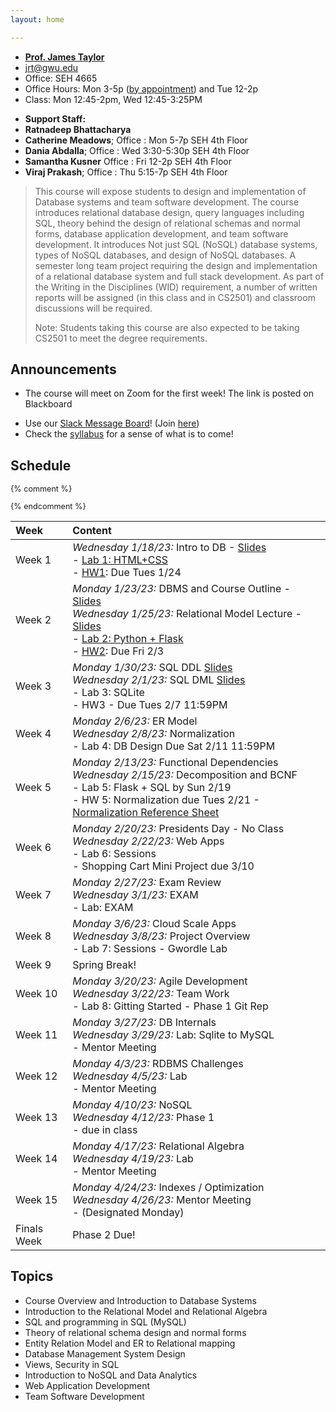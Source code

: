 ```yaml
---
layout: home

---
```

<div class="wrapper" markdown="0"><div class="footer-col-wrapper">
<div class="footer-col two-col-1">
    <ul class="contact-list">
        <li><a href="https://www.cs.seas.gwu.edu/james-taylor"><b>Prof. James Taylor</b></a></li>
        <li><a href="mailto:jrt@gwu.edu">jrt@gwu.edu</a></li>
	<li>Office: SEH 4665</li>
        <li>Office Hours: Mon 3-5p (<a href="https://calendar.app.google/ccqRFUgdXJanudnbA">by appointment</a>) and Tue 12-2p</li>
        <li>Class: Mon 12:45-2pm, Wed 12:45-3:25PM</li>
<!--        <li><i>Class and Office hours will be on Zoom for the first week of the semester!</i></li>  -->
    </ul>
</div>
<div class="footer-col two-col-2">
    <ul class="contact-list">
        <li><b>Support Staff:</b></li>
        <li><b>Ratnadeep Bhattacharya</b></li>
        <li><b>Catherine Meadows</b>; Office : Mon 5-7p SEH 4th Floor</li>
        <li><b>Dania Abdalla</b>; Office : Wed 3:30-5:30p SEH 4th Floor</li>
        <li><b>Samantha Kusner</b> Office : Fri 12-2p SEH 4th Floor</li>
        <li><b>Viraj Prakash</b>; Office : Thu 5:15-7p SEH 4th Floor</li>
    </ul>
    </div>
</div></div>

<blockquote>
This course will expose students to design and implementation of Database systems and team software development. The course introduces relational database design, query languages including SQL, theory behind the design of relational schemas and normal forms, database application development, and team software development.   It introduces  Not just SQL (NoSQL) database systems, types of NoSQL databases,  and design of NoSQL databases.  A semester long team project requiring the design and implementation of a relational database system and  full stack development.  As part of the Writing in the Disciplines (WID) requirement, a number of written reports will be assigned (in this class and in CS2501) and classroom discussions will be required.

Note: Students taking this course are also expected to be taking CS2501 to meet the degree requirements.
</blockquote>

## Announcements ##
 - The course will meet on Zoom for the first week! The link is posted on Blackboard
<!-- - You must complete [this short welcome survey](https://forms.gle/n8NQLQPSAnJxzogZ6) -->
 - Use our [Slack Message Board](https://gwu-cs2541-sp23.slack.com)! (Join [here](https://join.slack.com/t/gwu-cs2541-sp23/signup))
 - Check the [syllabus](/syllabus) for a sense of what is to come!

## Schedule

<div style="font-size:90%">

{% comment %}
<!-- Generated from: https://docs.google.com/spreadsheets/d/103QVFHUswHlAXzN5WUkTI4T6jo6w0xenXp5lP--D63M/edit#gid=0 -->
{% endcomment %}

| Week | Content |
|:---  |:--- |
| Week 1 | *Wednesday 1/18/23:* Intro to DB - [Slides](https://docs.google.com/presentation/d/1S1IpvjQzQHmBwKANpV27QqH1R6xP95xP/edit?usp=sharing&ouid=115718246862946225311&rtpof=true&sd=true) <br> - [Lab 1: HTML+CSS](lab1/)<br> - [HW1](/hw1/): Due Tues 1/24 |
| Week 2 | *Monday 1/23/23:* DBMS and Course Outline - [Slides](https://docs.google.com/presentation/d/1cWGvGGYdMJCCCibBxSsX37xsKCnwYTQS/edit?usp=share_link&ouid=115718246862946225311&rtpof=true&sd=true) <br>*Wednesday 1/25/23:* Relational Model Lecture - [Slides](https://docs.google.com/presentation/d/1ifGtyeYiRl1jyfv_QnfkyD3EsUbGSNfi/edit?usp=sharing&ouid=115718246862946225311&rtpof=true&sd=true) <br> - [Lab 2: Python + Flask](lab2/)<br> - [HW2](hw2/): Due Fri 2/3 |
| Week 3 | *Monday 1/30/23:* SQL DDL [Slides](https://docs.google.com/presentation/d/1RjlMVnJhGXRBl7fsDqPLPP1v1GS2rWUB/edit?usp=sharing&ouid=115718246862946225311&rtpof=true&sd=true) <br>*Wednesday 2/1/23:* SQL DML [Slides](https://docs.google.com/presentation/d/1L3yoiz-nm9x_H7yJ-6KIxIvjFRHScGZc/edit?usp=sharing&ouid=115718246862946225311&rtpof=true&sd=true) <br> - Lab 3: SQLite<br> - HW3 - Due Tues 2/7 11:59PM |
| Week 4 | *Monday 2/6/23:* ER Model <br>*Wednesday 2/8/23:* Normalization <br> - Lab 4: DB Design Due Sat 2/11 11:59PM |
| Week 5 | *Monday 2/13/23:* Functional Dependencies <br>*Wednesday 2/15/23:* Decomposition and BCNF <br> - Lab 5: Flask + SQL by Sun 2/19<br> - HW 5: Normalization due Tues 2/21 - [Normalization Reference Sheet](/slides/sheet-normal-forms.pdf) |
| Week 6 | *Monday 2/20/23:* Presidents Day - No Class <br>*Wednesday 2/22/23:* Web Apps  <br> - Lab 6: Sessions <br> - Shopping Cart Mini Project due 3/10 |
| Week 7 | *Monday 2/27/23:* Exam Review <br>*Wednesday 3/1/23:* EXAM<br> - Lab: EXAM |
| Week 8 | *Monday 3/6/23:* Cloud Scale Apps <br>*Wednesday 3/8/23:* Project Overview <br> - Lab 7: Sessions - Gwordle Lab |
| Week 9 | Spring Break! |
| Week 10 | *Monday 3/20/23:* Agile Development <br>*Wednesday 3/22/23:* Team Work <br> - Lab 8: Gitting Started - Phase 1 Git Rep |
| Week 11 | *Monday 3/27/23:* DB Internals <br>*Wednesday 3/29/23:* Lab: Sqlite to MySQL <br> - Mentor Meeting |
| Week 12 | *Monday 4/3/23:* RDBMS Challenges <br>*Wednesday 4/5/23:* Lab <br> - Mentor Meeting |
| Week 13 | *Monday 4/10/23:* NoSQL <br>*Wednesday 4/12/23:* Phase 1<br> - due in class |
| Week 14 | *Monday 4/17/23:* Relational Algebra <br>*Wednesday 4/19/23:* Lab<br> - Mentor Meeting |
| Week 15 | *Monday 4/24/23:* Indexes / Optimization <br>*Wednesday 4/26/23:* Mentor Meeting<br> - (Designated Monday) |
|Finals Week | Phase 2 Due! | 

</div>

## Topics ##

 - Course Overview and Introduction to Database Systems
 - Introduction to the Relational Model and Relational Algebra
 - SQL and programming in SQL (MySQL)
 - Theory of relational schema design and normal forms
 - Entity Relation Model and ER to Relational mapping
 - Database Management System Design
 - Views, Security in SQL
 - Introduction to NoSQL and Data Analytics 
 - Web Application Development
 - Team Software Development 
